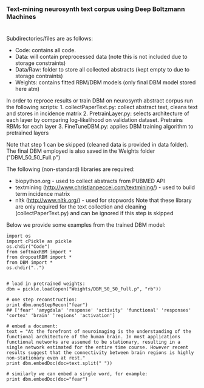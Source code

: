 ### Text-mining neurosynth text corpus using Deep Boltzmann Machines
#
# 
# 
#

Subdirectories/files are as follows:
 - Code: contains all code.
 - Data: will contain preprocessed data (note this is not included due to storage constraints)
 - Data/Raw: folder to store all collected abstracts (kept empty to due to storage contraints)
 - Weights: contains fitted RBM/DBM models (only final DBM model stored here atm)

 In order to reproce results or train DBM on neurosynth abstract corpus run the following scripts:
 	1. collectPaperText.py: collect abstract text, cleans text and stores in incidence matrix
 	2. PretrainLayer.py: selects architecture of each layer by comparing log-likelihood on validation dataset. Pretrains RBMs for each layer
 	3. FineTuneDBM.py: applies DBM training algorithm to pretrained layers

Note that step 1 can be skipped (cleaned data is provided in data folder).
The final DBM employed is also saved in the Weights folder ("DBM_50_50_Full.p")

The following (non-standard) libraries are required:
 - biopython.org - used to collect abstracts from PUBMED API
 - textmining (http://www.christianpeccei.com/textmining/) - used to build term incidence matrix
 - nltk (http://www.nltk.org/) - used for stopwords 
Note that these library are only required for the text collection and cleaning (collectPaperText.py) and can be ignored if this step is skipped

Below we provide some examples from the trained DBM model:

```
import os
import cPickle as pickle
os.chdir("Code")
from softmaxRBM import *
from dropoutRBM import *
from DBM import *
os.chdir("..")


# load in pretrained weights:
dbm = pickle.load(open("Weights/DBM_50_50_Full.p", "rb"))

# one step reconstruction:
print dbm.oneStepRecon("fear")
## ['fear' 'amygdala' 'response' 'activity' 'functional' 'responses' 'cortex' 'brain' 'regions' 'activation']

# embed a document:
text = "At the forefront of neuroimaging is the understanding of the functional architecture of the human brain. In most applications functional networks are assumed to be stationary, resulting in a single network estimated for the entire time course. However recent results suggest that the connectivity between brain regions is highly non-stationary even at rest."
print dbm.embedDoc(doc=text.split(" "))

# similarly we can embed a single word, for example:
print dbm.embedDoc(doc="fear")

```
